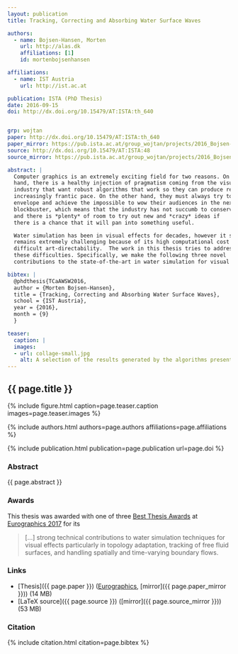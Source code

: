 ```yaml
---
layout: publication
title: Tracking, Correcting and Absorbing Water Surface Waves

authors:
  - name: Bojsen-Hansen, Morten
    url: http://alas.dk
    affiliations: [1]
    id: mortenbojsenhansen

affiliations:
  - name: IST Austria
    url: http://ist.ac.at

publication: ISTA (PhD Thesis)
date: 2016-09-15
doi: http://dx.doi.org/10.15479/AT:ISTA:th_640


grp: wojtan
paper: http://dx.doi.org/10.15479/AT:ISTA:th_640
paper_mirror: https://pub.ista.ac.at/group_wojtan/projects/2016_Bojsen-Hansen_TCaAWSW/2016_Bojsen-Hansen_TCaAWSW.pdf
source: http://dx.doi.org/10.15479/AT:ISTA:48
source_mirror: https://pub.ista.ac.at/group_wojtan/projects/2016_Bojsen-Hansen_TCaAWSW/2016_Bojsen-Hansen_TCaAWSW.tar.bz2

abstract: |
  Computer graphics is an extremely exciting field for two reasons. On the one
  hand, there is a healthy injection of pragmatism coming from the visual effects
  industry that want robust algorithms that work so they can produce results at an
  increasingly frantic pace. On the other hand, they must always try to push the
  envelope and achieve the impossible to wow their audiences in the next
  blockbuster, which means that the industry has not succumb to conservatism,
  and there is *plenty* of room to try out new and *crazy* ideas if
  there is a chance that it will pan into something useful.

  Water simulation has been in visual effects for decades, however it still
  remains extremely challenging because of its high computational cost and
  difficult art-directability.  The work in this thesis tries to address some of
  these difficulties. Specifically, we make the following three novel
  contributions to the state-of-the-art in water simulation for visual effects.

bibtex: |
  @phdthesis{TCaAWSW2016,
  author = {Morten Bojsen-Hansen},
  title = {Tracking, Correcting and Absorbing Water Surface Waves},
  school = {IST Austria},
  year = {2016},
  month = {9}
  }

teaser:
  caption: |
  images:
  - url: collage-small.jpg
    alt: A selection of the results generated by the algorithms presented in this thesis.
---
```


## {{ page.title }}

{% include figure.html caption=page.teaser.caption images=page.teaser.images %}

{% include authors.html authors=page.authors affiliations=page.affiliations %}

{% include publication.html publication=page.publication url=page.doi %}

### Abstract

{{ page.abstract }}

### Awards

This thesis was awarded with one of three [Best Thesis Awards](https://www.eg.org/wp/phd-award/) at [Eurographics 2017](http://eurographics2017.fr/) for its

> [...] strong technical contributions to water simulation techniques for visual effects particularly in topology
> adaptation, tracking of free fluid surfaces, and handling spatially and time-varying boundary flows.

### Links

* [Thesis]({{ page.paper }}) ([Eurographics](http://diglib.eg.org/handle/10.2312/2631126), [mirror]({{ page.paper_mirror }})) (14 MB)
* [LaTeX source]({{ page.source }}) ([mirror]({{ page.source_mirror }})) (53 MB)

### Citation

{% include citation.html citation=page.bibtex %}
